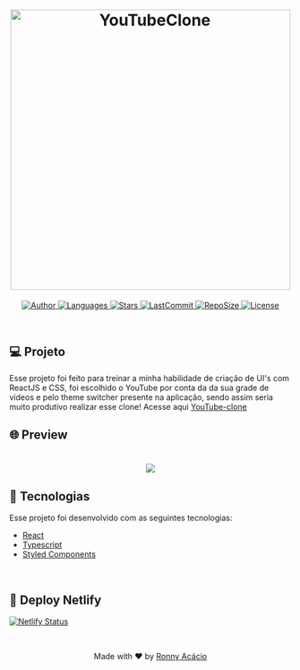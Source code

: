 <h1 align="center">
  <img alt="YouTubeClone" title="#delicinha" src=".github/youtube.jpeg" width="500px" />
</h1>

<p align="center">
  <a href="https://github.com/ronnyacacio">
    <img alt="Author" src="https://img.shields.io/badge/author-ronnyacacio-f00?style=flat-square">
  </a>

  <a href="#">
    <img alt="Languages" src="https://img.shields.io/github/languages/count/ronnyacacio/youtube-clone?color=f00&style=flat-square">
  </a>

  <a href="https://github.com/ronnyacacio/youtube-clone/stargazers">
    <img alt="Stars" src="https://img.shields.io/github/stars/ronnyacacio/youtube-clone?color=f00&style=flat-square">
  </a>

  <a href="https://github.com/ronnyacacio/youtube-clone/commits/master">
    <img alt="LastCommit" src="https://img.shields.io/github/last-commit/ronnyacacio/youtube-clone?color=f00&style=flat-square">
  </a>

  <a href="#">
    <img alt="RepoSize" src="https://img.shields.io/github/repo-size/ronnyacacio/youtube-clone?color=f00&style=flat-square">
  </a>

  <a href="https://github.com/ronnyacacio/youtube-clone/blob/master/LICENSE.md">
    <img alt="License" src="https://img.shields.io/badge/license-MIT-brightgreen?color=f00&style=flat-square">
  </a>
</p>

<br />

## 💻 Projeto

Esse projeto foi feito para treinar a minha habilidade de criação de UI's com ReactJS e CSS, foi escolhido o YouTube por conta da da sua grade de vídeos e pelo theme switcher presente na aplicação, sendo assim seria muito produtivo realizar esse clone! Acesse aqui [YouTube-clone](https://ronnyacacio-youtube-clone.netlify.app/)

## 🌐 Preview

<h1 align="center">
    <img src=".github/youtube.gif" />
</h1>

## 🚀 Tecnologias

Esse projeto foi desenvolvido com as seguintes tecnologias:

- [React](https://reactjs.org)
- [Typescript](https://www.typescriptlang.org/)
- [Styled Components](https://styled-components.com/)

<br />

## 🔨 Deploy Netlify

[![Netlify Status](https://api.netlify.com/api/v1/badges/df03d123-b197-4d32-a199-c74cae062799/deploy-status)](https://app.netlify.com/sites/ronnyacacio-youtube-clone/deploys)

<br />

<p align="center">
  Made with ❤ by <a href="https://www.linkedin.com/in/ronnyacacio/"> Ronny Acácio </a>
</p>
